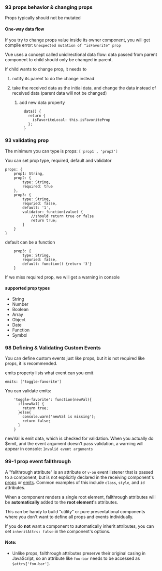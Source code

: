 ### 93 props behavior & changing props

Props typically should not be mutated

#### One-way data flow

If you try to change props value inside its owner component, you will get compile error: `Unexpected mutation of "isFavorite" prop`

Vue uses a concept called unidirectional data flow: data passed from parent component to child should only be changed in parent. 

If child wants to change prop, it needs to 

1. notify its parent to do the change instead

2. take the received data as the initial data, and change the data instead of received data (parent data will not be changed)

   1. add new data property

      ```
        data() {
          return {
            isFavoriteLocal: this.isFavoriteProp
          };
        }
      ```

### 93 validating prop

The minimum you can type is props: `['prop1', 'prop2']`

You can set prop type, required, default and validator

```vue
props: {
	prop1: String,
	prop2: {
		type: String,
		required: true
	},
    prop3: {
		type: String,
		requried: false,
		default: '1',
		validator: function(value) {
			//should return true or false
			return true;
		}
    }
}
```

default can be a function 

```
    prop3: {
		type: String,
		requried: false,
		default: function() {return '3'}
    }
```

If we miss required prop, we will get a warning in console

#### supported prop types

- String
- Number
- Boolean
- Array
- Object
- Date
- Function
- Symbol

### 98 Defining & Validating Custom Events

You can define custom events just like props, but it is not required like props, it is recommended.

emits property lists what event can you emit

```
emits: ['toggle-favorite']
```

You can validate emits:

```
    'toggle-favorite': function(newVal){
      if(newVal) {
        return true;
      }else{
        console.warn('newVal is missing');
        return false;
      }
    }
```

newVal is emit data, which is checked for validation. When you actually do $emit, and the event argument doesn't pass validation, a warning will appear in console: `Invalid event arguments`

### 99-1 prop event fallthrough

A "fallthrough attribute" is an attribute or `v-on` event listener that is passed to a component, but is not explicitly declared in the receiving component's [props](https://vuejs.org/guide/components/props) or [emits](https://vuejs.org/guide/components/events#declaring-emitted-events). Common examples of this include `class`, `style`, and `id` attributes.

When a component renders a single root element, fallthrough attributes will be **automatically** added to the **root element**'s attributes.

This can be handy to build "utility" or pure presentational components where you don't want to define all props and events individually.

If you do **not** want a component to automatically inherit attributes, you can set `inheritAttrs: false` in the component's options.

#### Note:

- Unlike props, fallthrough attributes preserve their original casing in JavaScript, so an attribute like `foo-bar` needs to be accessed as `$attrs['foo-bar']`.
